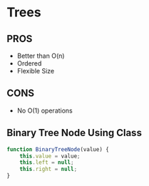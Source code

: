 # Trees

## PROS

-   Better than O(n)
-   Ordered
-   Flexible Size

## CONS

-   No O(1) operations

## Binary Tree Node Using Class

```js
function BinaryTreeNode(value) {
    this.value = value;
    this.left = null;
    this.right = null;
}
```
